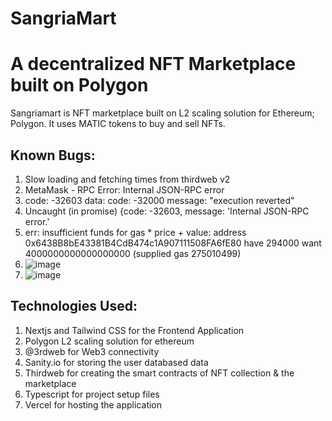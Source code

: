 # SangriaMart

# A decentralized NFT Marketplace built on Polygon

Sangriamart is NFT marketplace built on L2 scaling solution for Ethereum; Polygon. It uses MATIC tokens to buy and sell NFTs.

## Known Bugs:

1. Slow loading and fetching times from thirdweb v2
2. MetaMask - RPC Error: Internal JSON-RPC error
3. code: -32603 data: code: -32000 message: "execution reverted"
4. Uncaught (in promise) {code: -32603, message: 'Internal JSON-RPC error.'
5. err: insufficient funds for gas * price + value: address 0x6438B8bE43381B4CdB474c1A907111508FA6fE80 have 294000 want 4000000000000000000 (supplied gas 275010499)
6. ![image](https://user-images.githubusercontent.com/78269625/159857887-70cc4cf4-d9bc-48f3-9233-ec0eb4bff40c.png)
7. ![image](https://user-images.githubusercontent.com/78269625/159857469-c8a6bc72-d0bf-4e37-a109-84db4a325218.png)


## Technologies Used:

1. Nextjs and Tailwind CSS for the Frontend Application
2. Polygon L2 scaling solution for ethereum
3. @3rdweb for Web3 connectivity
4. Sanity.io for storing the user databased data
5. Thirdweb for creating the smart contracts of NFT collection & the marketplace
6. Typescript for project setup files
7. Vercel for hosting the application
